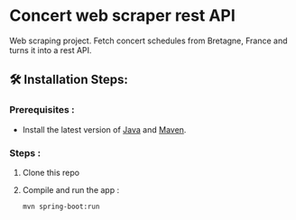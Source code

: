 # Concert web scraper rest API

Web scraping project. Fetch concert schedules from Bretagne, France and turns it into a rest API.


## 🛠️ Installation Steps:

### Prerequisites :
* Install the latest version of [Java](https://java.com/) and [Maven](https://maven.apache.org/download.html).

### Steps :
1. Clone this repo

2. Compile and run the app :
    ```bash
    mvn spring-boot:run
    ```
